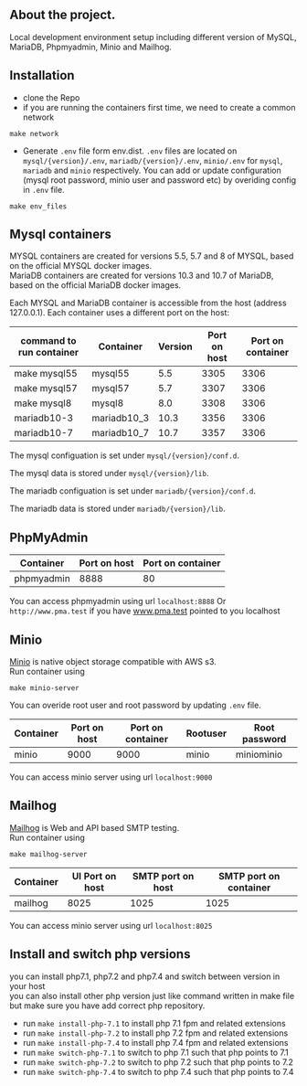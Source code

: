 ## About the project.
Local development environment setup including different version of MySQL, MariaDB, Phpmyadmin, Minio and Mailhog.

## Installation
- clone the Repo
- if you are running the containers first time, we need to create a common network
```
make network
```
- Generate `.env` file form env.dist. `.env` files are located on `mysql/{version}/.env`, `mariadb/{version}/.env`, `minio/.env` for `mysql`, `mariadb` and `minio` respectively. You can add or update configuration (mysql root password, minio user and password etc) by overiding config in `.env` file.
```
make env_files
```

## Mysql containers

MYSQL containers are created for versions 5.5, 5.7 and 8 of MYSQL, based on the official MYSQL docker images.  
MariaDB containers are created for versions 10.3 and 10.7 of MariaDB, based on the official MariaDB docker images.

Each MYSQL and MariaDB container is accessible from the host (address 127.0.0.1). Each container uses a different port on the host:

| command to run container   | Container   | Version | Port on host | Port on container |
| -------------------------- | ----------- | ------- | ------------ | ----------------- |
| make mysql55               | mysql55     | 5.5     | 3305         | 3306              |
| make mysql57               | mysql57     | 5.7     | 3307         | 3306              |
| make mysql8                | mysql8      | 8.0     | 3308         | 3306              |
| mariadb10-3                | mariadb10_3 | 10.3    | 3356         | 3306              |
| mariadb10-7                | mariadb10_7 | 10.7    | 3357         | 3306              |

The mysql configuation is set under `mysql/{version}/conf.d`.

The mysql data is stored under `mysql/{version}/lib`.

The mariadb configuation is set under `mariadb/{version}/conf.d`.

The mariadb data is stored under `mariadb/{version}/lib`.

## PhpMyAdmin

| Container  | Port on host | Port on container |
| ---------- | ------------ | ----------------- |
| phpmyadmin | 8888         | 80                |

You can access phpmyadmin using url `localhost:8888` Or `http://www.pma.test` if you have www.pma.test pointed to you localhost

## Minio
[Minio](https://min.io/) is native object storage compatible with AWS s3.  
Run container using
```
make minio-server
```
You can overide root user and root password by updating `.env` file.

| Container | Port on host | Port on container | Rootuser   | Root password     |
| --------- | ------------ | ----------------- | ---------- | ----------------- |
| minio     | 9000         | 9000              | minio      | miniominio        |

You can access minio server using url `localhost:9000`

## Mailhog
[Mailhog](https://github.com/mailhog/MailHog) is Web and API based SMTP testing.  
Run container using
```
make mailhog-server
```

| Container | UI Port on host | SMTP port on host | SMTP port on container |
| --------- | --------------- | ----------------- | ---------------------- |
| mailhog   | 8025            | 1025              | 1025                   |

You can access minio server using url `localhost:8025`

## Install and switch php versions  
you can install php7.1, php7.2 and php7.4 and switch between version in your host  
you can also install other php version just like command written in make file but make sure you have add correct php repository.
  - run `make install-php-7.1` to install php 7.1 fpm and related extensions
  - run `make install-php-7.2` to install php 7.2 fpm and related extensions
  - run `make install-php-7.4` to install php 7.4 fpm and related extensions
  - run `make switch-php-7.1` to switch to php 7.1 such that php points to 7.1
  - run `make switch-php-7.2` to switch to php 7.2 such that php points to 7.2
  - run `make switch-php-7.4` to switch to php 7.4 such that php points to 7.4

